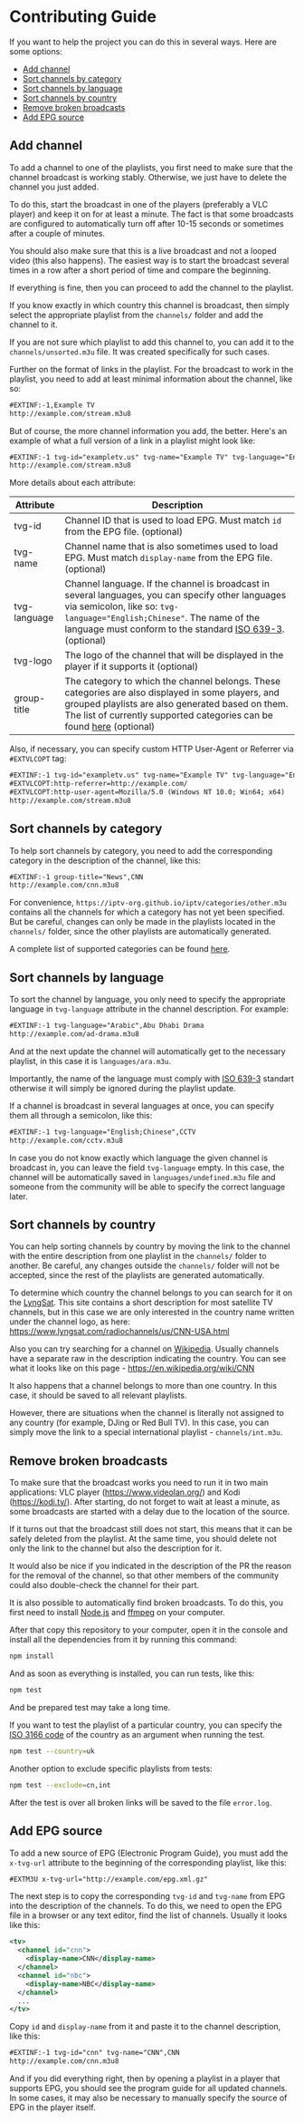 # Contributing Guide

If you want to help the project you can do this in several ways. Here are some options:

- [Add channel](#add-channel)
- [Sort channels by category](#sort-channels-by-category)
- [Sort channels by language](#sort-channels-by-language)
- [Sort channels by country](#sort-channels-by-country)
- [Remove broken broadcasts](#remove-broken-broadcasts)
- [Add EPG source](#add-epg-source)

## Add channel

To add a channel to one of the playlists, you first need to make sure that the channel broadcast is working stably. Otherwise, we just have to delete the channel you just added. 

To do this, start the broadcast in one of the players (preferably a VLC player) and keep it on for at least a minute. The fact is that some broadcasts are configured to automatically turn off after 10-15 seconds or sometimes after a couple of minutes. 

You should also make sure that this is a live broadcast and not a looped video (this also happens). The easiest way is to start the broadcast several times in a row after a short period of time and compare the beginning. 

If everything is fine, then you can proceed to add the channel to the playlist. 

If you know exactly in which country this channel is broadcast, then simply select the appropriate playlist from the `channels/` folder and add the channel to it.

If you are not sure which playlist to add this channel to, you can add it to the `channels/unsorted.m3u` file. It was created specifically for such cases.

Further on the format of links in the playlist. For the broadcast to work in the playlist, you need to add at least minimal information about the channel, like so:

```xml
#EXTINF:-1,Example TV
http://example.com/stream.m3u8
```

But of course, the more channel information you add, the better. Here's an example of what a full version of a link in a playlist might look like:

```xml
#EXTINF:-1 tvg-id="exampletv.us" tvg-name="Example TV" tvg-language="English" tvg-logo="http://example.com/channel-logo.png" group-title="News",Example TV
http://example.com/stream.m3u8
```

More details about each attribute:

| Attribute    | Description
| ------------ | ---
| tvg-id       | Channel ID that is used to load EPG. Must match `id` from the EPG file. (optional)
| tvg-name     | Channel name that is also sometimes used to load EPG. Must match `display-name` from the EPG file. (optional)
| tvg-language | Channel language. If the channel is broadcast in several languages, you can specify other languages via semicolon, like so: `tvg-language="English;Chinese"`. The name of the language must conform to the standard [ISO 639-3](https://iso639-3.sil.org/code_tables/639/data?title=&field_iso639_cd_st_mmbrshp_639_1_tid=94671&name_3=&field_iso639_element_scope_tid=All&field_iso639_language_type_tid=51&items_per_page=500). (optional)
| tvg-logo     | The logo of the channel that will be displayed in the player if it supports it (optional)
| group-title  | The category to which the channel belongs. These categories are also displayed in some players, and grouped playlists are also generated based on them. The list of currently supported categories can be found [here](https://github.com/iptv-org/iptv#playlists-by-category) (optional)

Also, if necessary, you can specify custom HTTP User-Agent or Referrer via `#EXTVLCOPT` tag:

```xml
#EXTINF:-1 tvg-id="exampletv.us" tvg-name="Example TV" tvg-language="English" tvg-logo="http://example.com/channel-logo.png" group-title="News",Example TV
#EXTVLCOPT:http-referrer=http://example.com/
#EXTVLCOPT:http-user-agent=Mozilla/5.0 (Windows NT 10.0; Win64; x64)
http://example.com/stream.m3u8
```

## Sort channels by category

To help sort channels by category, you need to add the corresponding category in the description of the channel, like this:

```xml
#EXTINF:-1 group-title="News",CNN
http://example.com/cnn.m3u8
```

For convenience, `https://iptv-org.github.io/iptv/categories/other.m3u` contains all the channels for which a category has not yet been specified. But be careful, changes can only be made in the playlists located in the `channels/` folder, since the other playlists are automatically generated.

A complete list of supported categories can be found [here](https://github.com/iptv-org/iptv#playlists-by-category).

## Sort channels by language

To sort the channel by language, you only need to specify the appropriate language in `tvg-language` attribute in the channel description. For example:

```xml
#EXTINF:-1 tvg-language="Arabic",Abu Dhabi Drama
http://example.com/ad-drama.m3u8
```

And at the next update the channel will automatically get to the necessary playlist, in this case it is `languages/ara.m3u`.

Importantly, the name of the language must comply with [ISO 639-3](https://iso639-3.sil.org/code_tables/639/data?title=&field_iso639_cd_st_mmbrshp_639_1_tid=94671&name_3=&field_iso639_element_scope_tid=All&field_iso639_language_type_tid=51&items_per_page=500) standart otherwise it will simply be ignored during the playlist update.

If a channel is broadcast in several languages at once, you can specify them all through a semicolon, like this:

```xml
#EXTINF:-1 tvg-language="English;Chinese",CCTV
http://example.com/cctv.m3u8
```

In case you do not know exactly which language the given channel is broadcast in, you can leave the field `tvg-language` empty. In this case, the channel will be automatically saved in `languages/undefined.m3u` file and someone from the community will be able to specify the correct language later.

## Sort channels by country

You can help sorting channels by country by moving the link to the channel with the entire description from one playlist in the `channels/` folder to another. Be careful, any changes outside the `channels/` folder will not be accepted, since the rest of the playlists are generated automatically.

To determine which country the channel belongs to you can search for it on the [LyngSat](https://www.lyngsat.com/search.html). This site contains a short description for most satellite TV channels, but in this case we are only interested in the country name written under the channel logo, as here: https://www.lyngsat.com/radiochannels/us/CNN-USA.html

Also you can try searching for a channel on [Wikipedia](https://www.wikipedia.org/). Usually channels have a separate raw in the description indicating the country. You can see what it looks like on this page - https://en.wikipedia.org/wiki/CNN

It also happens that a channel belongs to more than one country. In this case, it should be saved to all relevant playlists.

However, there are situations when the channel is literally not assigned to any country (for example, DJing or Red Bull TV). In this case, you can simply move the link to a special international playlist - `channels/int.m3u`.

## Remove broken broadcasts

To make sure that the broadcast works you need to run it in two main applications: VLC player (https://www.videolan.org/) and Kodi (https://kodi.tv/). After starting, do not forget to wait at least a minute, as some broadcasts are started with a delay due to the location of the source.

If it turns out that the broadcast still does not start, this means that it can be safely deleted from the playlist. At the same time, you should delete not only the link to the channel but also the description for it. 

It would also be nice if you indicated in the description of the PR the reason for the removal of the channel, so that other members of the community could also double-check the channel for their part.

It is also possible to automatically find broken broadcasts. To do this, you first need to install [Node.js](https://nodejs.org/en/) and [ffmpeg](https://www.ffmpeg.org) on your computer.

After that copy this repository to your computer, open it in the console and install all the dependencies from it by running this command:

```sh
npm install
```

And as soon as everything is installed, you can run tests, like this:

```sh
npm test
```

And be prepared test may take a long time. 

If you want to test the playlist of a particular country, you can specify the [ISO 3166 code](https://en.wikipedia.org/wiki/ISO_3166) of the country as an argument when running the test.

```sh
npm test --country=uk
```

Another option to exclude specific playlists from tests:

```sh
npm test --exclude=cn,int
```

After the test is over all broken links will be saved to the file `error.log`.

## Add EPG source

To add a new source of EPG (Electronic Program Guide), you must add the `x-tvg-url` attribute to the beginning of the corresponding playlist, like this:

```xml
#EXTM3U x-tvg-url="http://example.com/epg.xml.gz"
```

The next step is to copy the corresponding `tvg-id` and `tvg-name` from EPG into the description of the channels. To do this, we need to open the EPG file in a browser or any text editor, find the list of channels. Usually it looks like this:

```xml
<tv>
  <channel id="cnn">
    <display-name>CNN</display-name>
  </channel>
  <channel id="nbc">
    <display-name>NBC</display-name>
  </channel>
  ...
</tv>
```

Copy `id` and `display-name` from it and paste it to the channel description, like this:

```xml
#EXTINF:-1 tvg-id="cnn" tvg-name="CNN",CNN
http://example.com/cnn.m3u8
```

And if you did everything right, then by opening a playlist in a player that supports EPG, you should see the program guide for all updated channels. In some cases, it may also be necessary to manually specify the source of EPG in the player itself.
